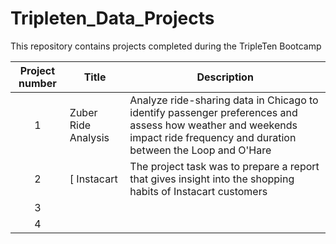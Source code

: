 # Tripleten_Data_Projects
This repository contains projects completed during the TripleTen Bootcamp

| Project number | Title | Description |
| :-----------: | ----------- |----------- |
| 1 | Zuber Ride Analysis | Analyze ride-sharing data in Chicago to identify passenger preferences and assess how weather and weekends impact ride frequency and duration between the Loop and O'Hare|
| 2 | [ Instacart | The project task was to prepare a report that gives insight into the shopping habits of Instacart customers |
| 3 | | |
| 4 | | |
